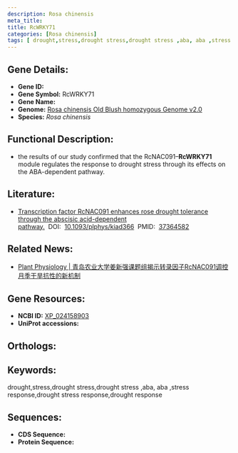 ```yaml
---
description: Rosa chinensis
meta_title:
title: RcWRKY71
categories: [Rosa chinensis]
tags: [ drought,stress,drought stress,drought stress ,aba, aba ,stress response,drought stress response,drought response ]
---
```


## Gene Details:
- **Gene ID:**	[]()
- **Gene Symbol:** RcWRKY71
- **Gene Name:** 
- **Genome:** [Rosa chinensis Old Blush homozygous Genome v2.0]()
- **Species:** *Rosa chinensis*

## Functional Description:
   -  the results of our study confirmed that the RcNAC091–**RcWRKY71** module regulates the response to drought stress through its effects on the ABA-dependent pathway.

## Literature:
   - [Transcription factor RcNAC091 enhances rose drought tolerance through the abscisic acid-dependent pathway.]( https://academic.oup.com/plphys/article/193/2/1695/7207985?login=true)&nbsp;&nbsp;DOI:&nbsp;&nbsp;[10.1093/plphys/kiad366](https://academic.oup.com/plphys/article/193/2/1695/7207985?login=true)&nbsp;&nbsp;PMID:&nbsp;&nbsp;[37364582](https://pubmed.ncbi.nlm.nih.gov/37364582/)

## Related News:
   - [Plant Physiology | 青岛农业大学姜新强课题组揭示转录因子RcNAC091调控月季干旱抗性的新机制](https://mp.weixin.qq.com/s/VVNTk3RJztjzcvQvHtOpkw)

## Gene Resources:
- **NCBI ID:** [XP_024158903](https://www.ncbi.nlm.nih.gov/gene/?term=XP_024158903)
- **UniProt accessions:** [](https://www.uniprot.org/uniprotkb//entry)

## Orthologs:


## Keywords:
drought,stress,drought stress,drought stress ,aba, aba ,stress response,drought stress response,drought response

## Sequences:
- **CDS Sequence:**
- **Protein Sequence:**
